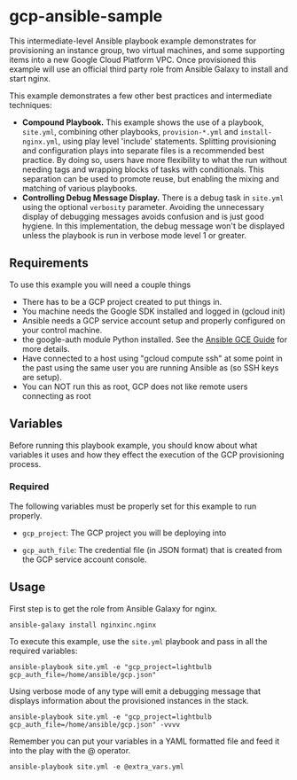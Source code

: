 # gcp-ansible-sample

This intermediate-level Ansible playbook example demonstrates for provisioning an instance group, two virtual machines, and some supporting items into a new Google Cloud Platform VPC. Once provisioned this example will use an official third party role from Ansible Galaxy to install and start nginx.

This example demonstrates a few other best practices and intermediate techniques:

* **Compound Playbook.** This example shows the use of a playbook, `site.yml`, combining other playbooks, `provision-*.yml` and `install-nginx.yml`, using play level 'include' statements. Splitting provisioning and configuration plays into separate files is a recommended best practice. By doing so, users have more flexibility to what the run without needing tags and wrapping blocks of tasks with conditionals. This separation can be used to promote reuse, but enabling the mixing and matching of various playbooks.
* **Controlling Debug Message Display.** There is a debug task in `site.yml` using the optional `verbosity` parameter. Avoiding the unnecessary display of debugging messages avoids confusion and is just good hygiene. In this implementation, the debug message won't be displayed unless the playbook is run in verbose mode level 1 or greater.

## Requirements

To use this example you will need a couple things

* There has to be a GCP project created to put things in.
* You machine needs the Google SDK installed and logged in (gcloud init)
* Ansible needs a GCP service account setup and properly configured on your control machine.
* the google-auth module Python installed. See the [Ansible GCE Guide](https://docs.ansible.com/ansible/latest/scenario_guides/guide_gce.html) for more details.
* Have connected to a host using "gcloud compute ssh" at some point in the past using the same user you are running Ansible as (so SSH keys are setup).
* You can NOT run this as root, GCP does not like remote users connecting as root


## Variables

Before running this playbook example, you should know about what variables it uses and how they effect the execution of the GCP provisioning process.

### Required

The following variables must be properly set for this example to run properly.

* `gcp_project`: The GCP project you will be deploying into

* `gcp_auth_file`: The credential file (in JSON format) that is created from the GCP service account console.

## Usage

First step is to get the role from Ansible Galaxy for nginx.

```
ansible-galaxy install nginxinc.nginx
```

To execute this example, use the `site.yml` playbook and pass in all the required variables:

```
ansible-playbook site.yml -e "gcp_project=lightbulb gcp_auth_file=/home/ansible/gcp.json"
```

Using verbose mode of any type will emit a debugging message that displays information about the provisioned instances in the stack.

```
ansible-playbook site.yml -e "gcp_project=lightbulb gcp_auth_file=/home/ansible/gcp.json" -vvvv
```

Remember you can put your variables in a YAML formatted file and feed it into the play with the @ operator.

```
ansible-playbook site.yml -e @extra_vars.yml
```

